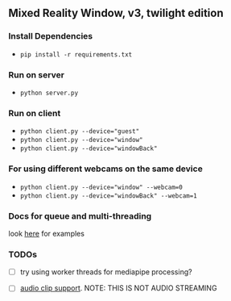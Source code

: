 
## Mixed Reality Window, v3, twilight edition


### Install Dependencies

- `pip install -r requirements.txt`


### Run on server

- `python server.py`


### Run on client

- `python client.py --device="guest"`
- `python client.py --device="window"`
- `python client.py --device="windowBack"`

### For using different webcams on the same device

- `python client.py --device="window" --webcam=0`
- `python client.py --device="windowBack" --webcam=1`




### Docs for queue and multi-threading
look [here](https://docs.python.org/3/library/queue.html#queue.Queue.join) for examples



### TODOs
- [ ] try using worker threads for mediapipe processing?
- [ ] [audio clip support](https://github.com/jeffbass/imagezmq/issues/66). NOTE: THIS IS NOT AUDIO STREAMING


